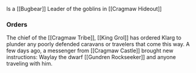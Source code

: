 Is a [[Bugbear]]
Leader of the goblins in [[Cragmaw Hideout]]

### Orders
The chief of the [[Cragmaw Tribe]], [[King Grol]]  has ordered Klarg to plunder any poorly defended caravans or travelers that come this way. 
A few days ago, a messenger from [[Cragmaw Castle]] brought new instructions: Waylay the dwarf [[Gundren Rockseeker]] and anyone traveling with him.